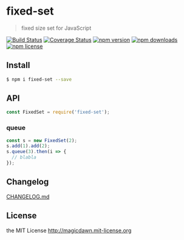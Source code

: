 # fixed-set
> fixed size set for JavaScript

[![Build Status](https://img.shields.io/travis/magicdawn/fixed-set-js.svg?style=flat-square)](https://travis-ci.org/magicdawn/fixed-set-js)
[![Coverage Status](https://img.shields.io/codecov/c/github/magicdawn/fixed-set-js.svg?style=flat-square)](https://codecov.io/gh/magicdawn/fixed-set-js)
[![npm version](https://img.shields.io/npm/v/fixed-set.svg?style=flat-square)](https://www.npmjs.com/package/fixed-set)
[![npm downloads](https://img.shields.io/npm/dm/fixed-set.svg?style=flat-square)](https://www.npmjs.com/package/fixed-set)
[![npm license](https://img.shields.io/npm/l/fixed-set.svg?style=flat-square)](http://magicdawn.mit-license.org)

## Install
```sh
$ npm i fixed-set --save
```

## API
```js
const FixedSet = require('fixed-set');
```

### queue

```js
const s = new FixedSet(2);
s.add(1).add(2);
s.queue(3).then(i => {
  // blabla
});
```

## Changelog
[CHANGELOG.md](CHANGELOG.md)

## License
the MIT License http://magicdawn.mit-license.org